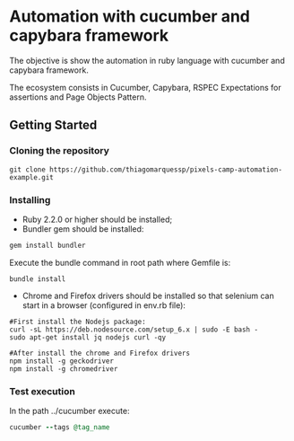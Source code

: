 # Automation with cucumber and capybara framework

The objective is show the automation in ruby language with cucumber and capybara framework.

The ecosystem consists in Cucumber, Capybara, RSPEC Expectations for assertions and Page Objects Pattern.

## Getting Started
### Cloning the repository

```git
git clone https://github.com/thiagomarquessp/pixels-camp-automation-example.git
```
### Installing

- Ruby 2.2.0 or higher should be installed;
- Bundler gem should be installed:

```ruby
gem install bundler
```
Execute the bundle command in root path where Gemfile is:

```shell
bundle install
```

- Chrome and Firefox drivers should be installed so that selenium can start in a browser (configured in env.rb file):

```shell
#First install the Nodejs package:
curl -sL https://deb.nodesource.com/setup_6.x | sudo -E bash -
sudo apt-get install jq nodejs curl -qy

#After install the chrome and Firefox drivers
npm install -g geckodriver
npm install -g chromedriver
```
### Test execution

In the path ../cucumber execute:

```ruby
cucumber --tags @tag_name
```
